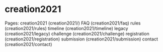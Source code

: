 # creation2021

Pages:
creation2021 (creation2021/)
FAQ (creation2021/faq)
rules (creation2021/rules)
timeline (creation2021/timeline)
legacy (creation2021/legacy)
challenge (creation2021/challenge)
registration (creation2021/registration)
submission (creation2021/submission)
contact (creation2021/contact)
